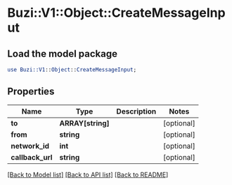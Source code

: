 # Buzi::V1::Object::CreateMessageInput

## Load the model package
```perl
use Buzi::V1::Object::CreateMessageInput;
```

## Properties
Name | Type | Description | Notes
------------ | ------------- | ------------- | -------------
**to** | **ARRAY[string]** |  | [optional] 
**from** | **string** |  | [optional] 
**network_id** | **int** |  | [optional] 
**callback_url** | **string** |  | [optional] 

[[Back to Model list]](../README.md#documentation-for-models) [[Back to API list]](../README.md#documentation-for-api-endpoints) [[Back to README]](../README.md)


